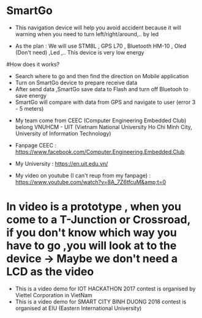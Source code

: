 # SmartGo
- This navigation device will help you avoid accident because it will warning when you need to turn left/right/around,.. by led 

- As the plan : We will use STM8L , GPS L70 , Bluetooth HM-10 , Oled (Don't need) ,Led ,.. This device is very low energy

#How does it works?
+ Search where to go and then find the direction on Mobile application
+ Turn on SmartGo device to prepare receive data
+ After send data ,SmartGo save data to Flash and turn off Bluetooh to save energy
+ SmartGo will compare with data from GPS and navigate to user (error 3 - 5 meters)

- My team come from CEEC (Computer Engineering Embedded Club) belong VNUHCM - UIT (Vietnam National University Ho Chi Minh City, University of Information Technology)  

- Fanpage CEEC : https://www.facebook.com/Computer.Engineering.Embedded.Club  

- My University : https://en.uit.edu.vn/  

- My video on youtube (I can't reup from my fanpage) : https://www.youtube.com/watch?v=8A_7Z6tfcuM&amp;t=0

# In video is a prototype , when you come to a T-Junction or Crossroad, if you don't know which way you have to go ,you will look at to the device -> Maybe we don't need a LCD as the video

+ This is a video demo for IOT HACKATHON 2017 contest is organised by Viettel Corporation in VietNam  
+ This is a video demo for SMART CITY BINH DUONG 2018 contest is organised at EIU (Eastern International University)

